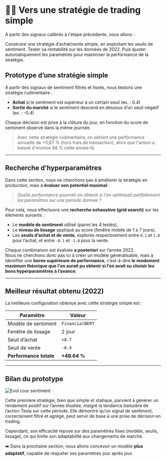 # 🚶‍♂️ Vers une stratégie de trading simple

À partir des signaux calibrés à l'étape précédente, nous allons :

Construire une stratégie d’achat/vente simple, en exploitant les seuils de sentiment.
Tester sa rentabilité sur les données de 2022.
Puis ajuster automatiquement les paramètres pour maximiser la performance de la stratégie.

## Prototype d’une stratégie simple

À partir des signaux de sentiment filtrés et lissés, nous testons une stratégie rudimentaire :

- **Achat** si le sentiment est supérieur à un certain seuil (ex. : 0.4)
- **Sortie du marché** si le sentiment descend en dessous d’un seuil négatif (ex. : -0.4)

Chaque décision est prise à la clôture du jour, en fonction du score de sentiment observé dans la même journée.

> Avec cette stratégie rudimentaire, on obtient une performance annuelle de +0,67 % (hors frais de transaction), alors que l'action a baissé d'environ 68 % cette année-là.
---

## Recherche d’hyperparamètres

Dans cette section, nous ne cherchons pas à améliorer la stratégie en production, mais à **évaluer son potentiel maximal** :  
> *Quelle performance pourrait-on obtenir si l’on optimisait parfaitement les paramètres sur une période donnée ?*

Pour cela, nous effectuons une **recherche exhaustive (grid search)** sur les éléments suivants :

- Le **modèle de sentiment** utilisé (parmi les 4 testés),
- Le **niveau de lissage** appliqué au score (fenêtre mobile de 1 à 7 jours),
- Les **seuils d’achat et de vente**, explorés respectivement entre `0.1` et `1.0` pour l’achat, et entre `-0.1` et `-1.0` pour la vente.

Chaque combinaison est évaluée **a posteriori** sur l’année 2022.  
Nous ne cherchons donc pas ici à créer un modèle généralisable, mais à identifier une **borne supérieure de performance**, c’est-à-dire **le rendement maximum théorique que l'on aurait pu obtenir si l’on avait su choisir les bons hyperparamètres à l’avance**.

---

## Meilleur résultat obtenu (2022)

La meilleure configuration obtenue avec cette stratégie simple est :

| Paramètre                 | Valeur                          |
|---------------------------|----------------------------------|
| Modèle de sentiment       | `FinancialBERT`                 |
| Fenêtre de lissage        | 2 jour                          |
| Seuil d’achat             | `+0.7`                          |
| Seuil de vente            | `-0.4`                          |
| **Performance totale**    | **+48.64 %**                     |

---

## Bilan du prototype

![Evol cour sentiment](prix_tesla_2022.png)

Cette première stratégie, bien que simple et statique, parvient à générer un rendement positif sur l’année étudiée, malgré la tendance baissière de l’action Tesla sur cette période.
Elle démontre qu’un signal de sentiment, correctement filtré et agrégé, peut servir de base à une prise de décision en trading.

Cependant, son efficacité repose sur des paramètres fixes (modèle, seuils, lissage), ce qui limite son adaptabilité aux changements de marché.

➡️ Dans la prochaine section, nous allons concevoir un modèle **plus adaptatif**, capable de réajuster ses paramètres jour après jour.
